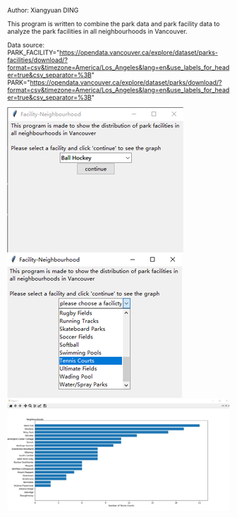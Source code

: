 Author: Xiangyuan DING

This program is written to combine the park data and park facility data to analyze the park facilities in all neighbourhoods in Vancouver.

Data source:
PARK_FACILITY="https://opendata.vancouver.ca/explore/dataset/parks-facilities/download/?format=csv&timezone=America/Los_Angeles&lang=en&use_labels_for_header=true&csv_separator=%3B"
PARK="https://opendata.vancouver.ca/explore/dataset/parks/download/?format=csv&timezone=America/Los_Angeles&lang=en&use_labels_for_header=true&csv_separator=%3B"

![](2023-09-08235134.png)
![](2023-09-09000834.png)
![](2023-09-08235351.png)

